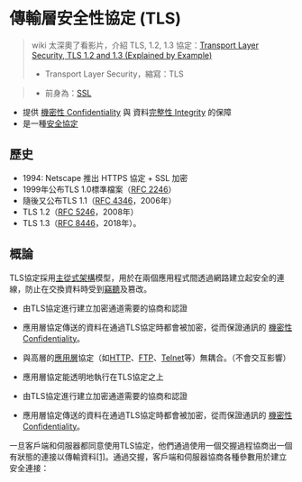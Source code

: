 # 傳輸層安全性協定 (TLS)
>wiki 太深奧了看影片，介紹 TLS, 1.2, 1.3 協定：[Transport Layer Security, TLS 1.2 and 1.3 (Explained by Example)](https://youtu.be/AlE5X1NlHgg)
>- Transport Layer Security，縮寫：TLS

>- 前身為：[SSL](SSL.md) 

- 提供 [機密性 Confidentiality](演算法/機密性%20Confidentiality.md) 與 資料[完整性 Integrity](演算法/完整性%20Integrity.md) 的保障
- 是一種[安全協定](https://zh.wikipedia.org/wiki/%E5%AE%89%E5%85%A8%E5%8D%8F%E8%AE%AE "安全協定")

## 歷史
- 1994: Netscape 推出 HTTPS 協定 + SSL 加密
- 1999年公布TLS 1.0標準檔案（[RFC 2246](https://tools.ietf.org/html/rfc2246)）
- 隨後又公布TLS 1.1（[RFC 4346](https://tools.ietf.org/html/rfc4346)，2006年）
- TLS 1.2（[RFC 5246](https://tools.ietf.org/html/rfc5246)，2008年）
- TLS 1.3（[RFC 8446](https://tools.ietf.org/html/rfc8446)，2018年）。



## 概論

TLS協定採用[主從式架構](https://zh.wikipedia.org/wiki/%E4%B8%BB%E5%BE%9E%E5%BC%8F%E6%9E%B6%E6%A7%8B "主從式架構")模型，用於在兩個應用程式間透過網路建立起安全的連線，防止在交換資料時受到[竊聽](https://zh.wikipedia.org/wiki/%E7%AB%8A%E8%81%BD "竊聽")及篡改。

- 由TLS協定進行建立加密通道需要的協商和認證
- 應用層協定傳送的資料在通過TLS協定時都會被加密，從而保證通訊的 [機密性 Confidentiality](演算法/機密性%20Confidentiality.md)。

- 與高層的[應用層](https://zh.wikipedia.org/wiki/%E5%BA%94%E7%94%A8%E5%B1%82 "應用層")協定（如[HTTP](https://zh.wikipedia.org/wiki/%E8%B6%85%E6%96%87%E6%9C%AC%E4%BC%A0%E8%BE%93%E5%8D%8F%E8%AE%AE "超文字傳輸協定")、[FTP](https://zh.wikipedia.org/wiki/%E6%96%87%E4%BB%B6%E4%BC%A0%E8%BE%93%E5%8D%8F%E8%AE%AE "檔案傳輸協定")、[Telnet](https://zh.wikipedia.org/wiki/Telnet "Telnet")等）無耦合。（不會交互影響）
- 應用層協定能透明地執行在TLS協定之上
- 由TLS協定進行建立加密通道需要的協商和認證
- 應用層協定傳送的資料在通過TLS協定時都會被加密，從而保證通訊的 [機密性 Confidentiality](演算法/機密性%20Confidentiality.md)。

一旦客戶端和伺服器都同意使用TLS協定，他們通過使用一個交握過程協商出一個有狀態的連接以傳輸資料[[1]](https://zh.wikipedia.org/wiki/%E5%82%B3%E8%BC%B8%E5%B1%A4%E5%AE%89%E5%85%A8%E6%80%A7%E5%8D%94%E5%AE%9A#cite_note-1)。通過交握，客戶端和伺服器協商各種參數用於建立安全連接：

